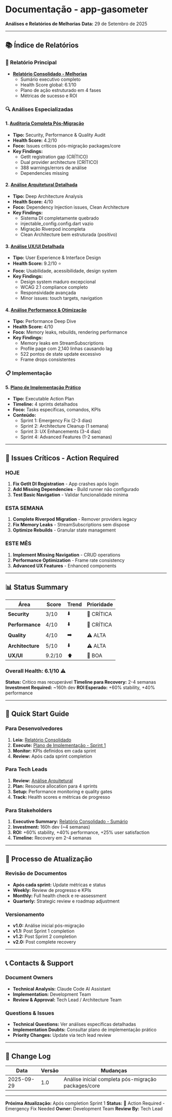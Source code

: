 # Documentação - app-gasometer
**Análises e Relatórios de Melhorias**
**Data:** 29 de Setembro de 2025

---

## 📚 Índice de Relatórios

### 🎯 **Relatório Principal**
- **[Relatório Consolidado - Melhorias](./relatorio_consolidado_melhorias.md)**
  - Sumário executivo completo
  - Health Score global: 6.1/10
  - Plano de ação estruturado em 4 fases
  - Métricas de sucesso e ROI

### 🔍 **Análises Especializadas**

#### 1. **[Auditoria Completa Pós-Migração](./auditoria_completa_pos_migracao.md)**
- **Tipo:** Security, Performance & Quality Audit
- **Health Score:** 4.2/10
- **Foco:** Issues críticos pós-migração packages/core
- **Key Findings:**
  - GetIt registration gap (CRÍTICO)
  - Dual provider architecture (CRÍTICO)
  - 388 warnings/errors de análise
  - Dependencies missing

#### 2. **[Análise Arquitetural Detalhada](./analise_arquitetural_detalhada.md)**
- **Tipo:** Deep Architecture Analysis
- **Health Score:** 4/10
- **Foco:** Dependency Injection issues, Clean Architecture
- **Key Findings:**
  - Sistema DI completamente quebrado
  - injectable_config.config.dart vazio
  - Migração Riverpod incompleta
  - Clean Architecture bem estruturada (positivo)

#### 3. **[Análise UX/UI Detalhada](./analise_ux_ui_detalhada.md)**
- **Tipo:** User Experience & Interface Design
- **Health Score:** 9.2/10 ⭐
- **Foco:** Usabilidade, acessibilidade, design system
- **Key Findings:**
  - Design system maduro excepcional
  - WCAG 2.1 compliance completo
  - Responsividade avançada
  - Minor issues: touch targets, navigation

#### 4. **[Análise Performance & Otimização](./analise_performance_otimizacao.md)**
- **Tipo:** Performance Deep Dive
- **Health Score:** 4/10
- **Foco:** Memory leaks, rebuilds, rendering performance
- **Key Findings:**
  - Memory leaks em StreamSubscriptions
  - Profile page com 2,140 linhas causando lag
  - 522 pontos de state update excessivo
  - Frame drops consistentes

### 📋 **Implementação**

#### 5. **[Plano de Implementação Prático](./plano_implementacao_pratico.md)**
- **Tipo:** Executable Action Plan
- **Timeline:** 4 sprints detalhados
- **Foco:** Tasks específicas, comandos, KPIs
- **Conteúdo:**
  - Sprint 1: Emergency Fix (2-3 dias)
  - Sprint 2: Architecture Cleanup (1 semana)
  - Sprint 3: UX Enhancements (3-4 dias)
  - Sprint 4: Advanced Features (1-2 semanas)

---

## 🚨 Issues Críticos - Action Required

### **HOJE**
1. **Fix GetIt DI Registration** - App crashes após login
2. **Add Missing Dependencies** - Build runner não configurado
3. **Test Basic Navigation** - Validar funcionalidade mínima

### **ESTA SEMANA**
1. **Complete Riverpod Migration** - Remover providers legacy
2. **Fix Memory Leaks** - StreamSubscriptions sem dispose
3. **Optimize Rebuilds** - Granular state management

### **ESTE MÊS**
1. **Implement Missing Navigation** - CRUD operations
2. **Performance Optimization** - Frame rate consistency
3. **Advanced UX Features** - Enhanced components

---

## 📊 Status Summary

| Área | Score | Trend | Prioridade |
|------|-------|-------|------------|
| **Security** | 3/10 | ⬇️ | 🚨 CRÍTICA |
| **Performance** | 4/10 | ⬇️ | 🚨 CRÍTICA |
| **Quality** | 4/10 | ➡️ | ⚠️ ALTA |
| **Architecture** | 5/10 | ⬇️ | ⚠️ ALTA |
| **UX/UI** | 9.2/10 | ⬆️ | 💚 BOA |

### **Overall Health: 6.1/10** ⚠️

**Status:** Crítico mas recuperável
**Timeline para Recovery:** 2-4 semanas
**Investment Required:** ~160h dev
**ROI Esperado:** +60% stability, +40% performance

---

## 🎯 Quick Start Guide

### Para Desenvolvedores
1. **Leia:** [Relatório Consolidado](./relatorio_consolidado_melhorias.md)
2. **Execute:** [Plano de Implementação - Sprint 1](./plano_implementacao_pratico.md#sprint-1-emergency-fix-2-3-dias)
3. **Monitor:** KPIs definidos em cada sprint
4. **Review:** Após cada sprint completion

### Para Tech Leads
1. **Review:** [Análise Arquitetural](./analise_arquitetural_detalhada.md)
2. **Plan:** Resource allocation para 4 sprints
3. **Setup:** Performance monitoring e quality gates
4. **Track:** Health scores e métricas de progresso

### Para Stakeholders
1. **Executive Summary:** [Relatório Consolidado - Sumário](./relatorio_consolidado_melhorias.md#-sumário-executivo)
2. **Investment:** 160h dev (~4 semanas)
3. **ROI:** +60% stability, +40% performance, +25% user satisfaction
4. **Timeline:** Recovery em 2-4 semanas

---

## 🔄 Processo de Atualização

### Revisão de Documentos
- **Após cada sprint:** Update métricas e status
- **Weekly:** Review de progresso e KPIs
- **Monthly:** Full health check e re-assessment
- **Quarterly:** Strategic review e roadmap adjustment

### Versionamento
- **v1.0:** Análise inicial pós-migração
- **v1.1:** Post Sprint 1 completion
- **v1.2:** Post Sprint 2 completion
- **v2.0:** Post complete recovery

---

## 📞 Contacts & Support

### Document Owners
- **Technical Analysis:** Claude Code AI Assistant
- **Implementation:** Development Team
- **Review & Approval:** Tech Lead / Architecture Team

### Questions & Issues
- **Technical Questions:** Ver análises específicas detalhadas
- **Implementation Doubts:** Consultar plano de implementação prático
- **Priority Changes:** Update via tech lead review

---

## 📝 Change Log

| Data | Versão | Mudanças |
|------|--------|----------|
| 2025-09-29 | 1.0 | Análise inicial completa pós-migração packages/core |

---

**Próxima Atualização:** Após completion Sprint 1
**Status:** 🚨 Action Required - Emergency Fix Needed
**Owner:** Development Team
**Review By:** Tech Lead